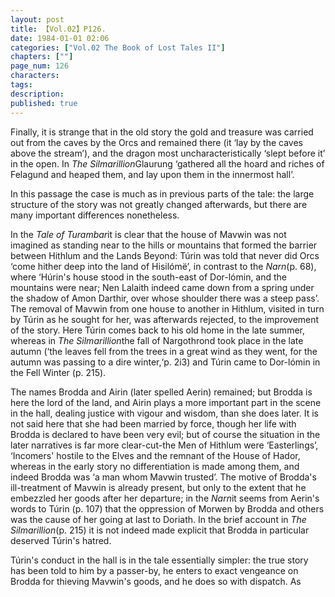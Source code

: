 ```yaml
---
layout: post
title: 【Vol.02】P126.
date: 1984-01-01 02:06
categories: ["Vol.02 The Book of Lost Tales II"]
chapters: [""]
page_num: 126
characters: 
tags: 
description: 
published: true
---
```


<p style="text-indent: 0;">
Finally, it is strange that in the old story the gold and treasure was carried out from the caves by the Orcs and remained there (it ‘lay by the caves above the stream’), and the dragon most uncharacteristically ‘slept before it’ in the open. In <I>The Silmarillion</I>Glaurung ‘gathered all the hoard and riches of Felagund and heaped them, and lay upon them in the innermost hall’.
</p>

In this passage the case is much as in previous parts of the tale: the large structure of the story was not greatly changed afterwards, but there are many important differences nonetheless.

In the <I>Tale of Turambar</I>it is clear that the house of Mavwin was not imagined as standing near to the hills or mountains that formed the barrier between Hithlum and the Lands Beyond: Túrin was told that never did Orcs ‘come hither deep into the land of Hisilómë’, in contrast to the <I>Narn</I>(p. 68), where ‘Húrin's house stood in the south-east of Dor-lómin, and the mountains were near; Nen Lalaith indeed came down from a spring under the shadow of Amon Darthir, over whose shoulder there was a steep pass’. The removal of Mavwin from one house to another in Hithlum, visited in turn by Túrin as he sought for her, was afterwards rejected, to the improvement of the story. Here Túrin comes back to his old home in the late summer, whereas in <I>The Silmarillion</I>the fall of Nargothrond took place in the late autumn (‘the leaves fell from the trees in a great wind as they went, for the autumn was passing to a dire winter,‘p. 2i3) and Túrin came to Dor-lómin in the Fell Winter (p. 215).

The names Brodda and Airin (later spelled Aerin) remained; but Brodda is here the lord of the land, and Airin plays a more important part in the scene in the hall, dealing justice with vigour and wisdom, than she does later. It is not said here that she had been married by force, though her life with Brodda is declared to have been very evil; but of course the situation in the later narratives is far more clear-cut-the Men of Hithlum were ‘Easterlings’, ‘Incomers' hostile to the Elves and the remnant of the House of Hador, whereas in the early story no differentiation is made among them, and indeed Brodda was ‘a man whom Mavwin trusted’. The motive of Brodda's ill-treatment of Mavwin is already present, but only to the extent that he embezzled her goods after her departure; in the <I>Narn</I>it seems from Aerin's words to Túrin (p. 107) that the oppression of Morwen by Brodda and others was the cause of her going at last to Doriath. In the brief account in <I>The Silmarillion</I>(p. 215) it is not indeed made explicit that Brodda in particular deserved Túrin's hatred.

Túrin's conduct in the hall is in the tale essentially simpler: the true story has been told to him by a passer-by, he enters to exact vengeance on Brodda for thieving Mavwin's goods, and he does so with dispatch. As

